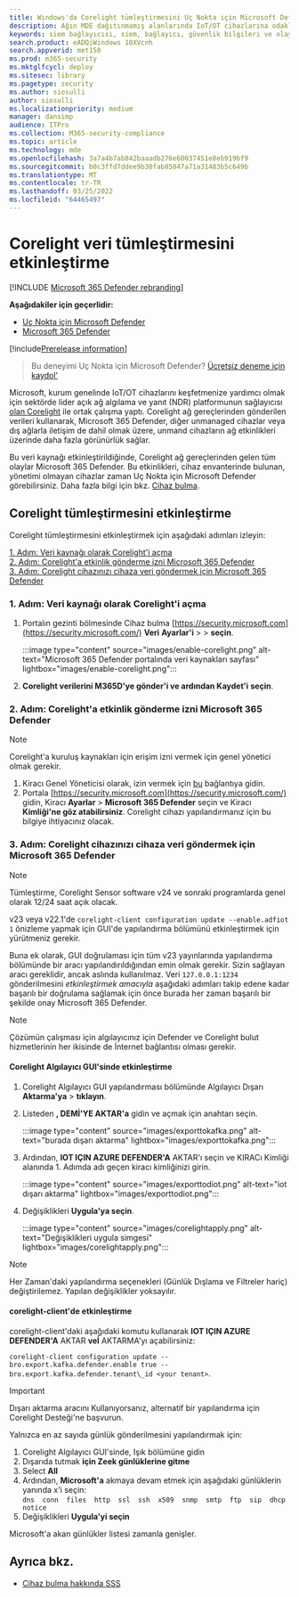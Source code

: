 ```yaml
---
title: Windows'da Corelight tümleştirmesini Uç Nokta için Microsoft Defender
description: Ağın MDE dağıtınmamış alanlarında IoT/OT cihazlarına odaklanan görünürlük kazanmak için Corelight tümleştirmesini etkinleştirme
keywords: siem bağlayıcısı, siem, bağlayıcı, güvenlik bilgileri ve olayları etkinleştirme
search.product: eADQiWindows 10XVcnh
search.appverid: met150
ms.prod: m365-security
ms.mktglfcycl: deploy
ms.sitesec: library
ms.pagetype: security
ms.author: siosulli
author: siosulli
ms.localizationpriority: medium
manager: dansimp
audience: ITPro
ms.collection: M365-security-compliance
ms.topic: article
ms.technology: mde
ms.openlocfilehash: 3a7a4b7ab842baaadb276e60037451e8eb919bf9
ms.sourcegitcommit: b0c3ffd7ddee9b30fab85047a71a31483b5c649b
ms.translationtype: MT
ms.contentlocale: tr-TR
ms.lasthandoff: 03/25/2022
ms.locfileid: "64465497"
---
```

# <a name="enable-corelight-data-integration"></a>Corelight veri tümleştirmesini etkinleştirme

[!INCLUDE [Microsoft 365 Defender rebranding](../../includes/microsoft-defender.md)]

**Aşağıdakiler için geçerlidir:**

- [Uç Nokta için Microsoft Defender](https://go.microsoft.com/fwlink/?linkid=2154037)
- [Microsoft 365 Defender](https://go.microsoft.com/fwlink/?linkid=2118804)

[!include[Prerelease information](../../includes/prerelease.md)]

> Bu deneyimi Uç Nokta için Microsoft Defender? [Ücretsiz deneme için kaydol'](https://signup.microsoft.com/create-account/signup?products=7f379fee-c4f9-4278-b0a1-e4c8c2fcdf7e&ru=https://aka.ms/MDEp2OpenTrial?ocid=docs-wdatp-enablesiem-abovefoldlink)

Microsoft, kurum genelinde IoT/OT cihazlarını keşfetmenize yardımcı olmak için sektörde lider açık ağ algılama ve yanıt (NDR) platformunun sağlayıcısı [olan Corelight](https://corelight.com/integrations/iot-security) ile ortak çalışma yaptı. Corelight ağ gereçlerinden gönderilen verileri kullanarak, Microsoft 365 Defender, diğer unmanaged cihazlar veya dış ağlarla iletişim de dahil olmak üzere, unmand cihazların ağ etkinlikleri üzerinde daha fazla görünürlük sağlar.

Bu veri kaynağı etkinleştirildiğinde, Corelight ağ gereçlerinden gelen tüm olaylar Microsoft 365 Defender. Bu etkinlikleri, cihaz envanterinde bulunan, yönetimi olmayan cihazlar zaman Uç Nokta için Microsoft Defender görebilirsiniz. Daha fazla bilgi için bkz. [Cihaz bulma](device-discovery.md).

## <a name="enabling-the-corelight-integration"></a>Corelight tümleştirmesini etkinleştirme

Corelight tümleştirmesini etkinleştirmek için aşağıdaki adımları izleyin:

[1. Adım: Veri kaynağı olarak Corelight'i açma](#step-1-turn-on-corelight-as-a-data-source)<br>
[2. Adım: Corelight'a etkinlik gönderme izni Microsoft 365 Defender](#step-2-provide-permission-for-corelight-to-send-events-to-microsoft-365-defender)<br>
[3. Adım: Corelight cihazınızı cihaza veri göndermek için Microsoft 365 Defender](#step-3-configure-your-corelight-appliance-to-send-data-to-microsoft-365-defender)

### <a name="step-1-turn-on-corelight-as-a-data-source"></a>1. Adım: Veri kaynağı olarak Corelight'i açma

1. Portalın gezinti bölmesinde Cihaz bulma [https://security.microsoft.com](https://security.microsoft.com/) **Veri** **Ayarlar'i** \> \> **seçin**.

   :::image type="content" source="images/enable-corelight.png" alt-text="Microsoft 365 Defender portalında veri kaynakları sayfası" lightbox="images/enable-corelight.png":::

2. **Corelight verilerini M365D'ye gönder'i ve ardından Kaydet'i** **seçin**.

### <a name="step-2-provide-permission-for-corelight-to-send-events-to-microsoft-365-defender"></a>2. Adım: Corelight'a etkinlik gönderme izni Microsoft 365 Defender

> [!NOTE]
> Corelight'a kuruluş kaynakları için erişim izni vermek için genel yönetici olmak gerekir.

1. Kiracı Genel Yöneticisi olarak, izin vermek için [bu](<https://login.microsoftonline.com/common/oauth2/authorize?prompt=consent&client_id=d8be544e-9d1a-4825-a5cb-fb447457f692&response_type=code&sso_reload=true>) bağlantıya gidin.
2. Portala [https://security.microsoft.com](https://security.microsoft.com/) gidin, Kiracı **Ayarlar** \> **Microsoft 365 Defender** seçin ve Kiracı **Kimliği'ne göz atabilirsiniz**. Corelight cihazı yapılandırmanız için bu bilgiye ihtiyacınız olacak.

### <a name="step-3-configure-your-corelight-appliance-to-send-data-to-microsoft-365-defender"></a>3. Adım: Corelight cihazınızı cihaza veri göndermek için Microsoft 365 Defender

> [!NOTE]
>  Tümleştirme, Corelight Sensor software v24 ve sonraki programlarda genel olarak 12/24 saat açık olacak. 

v23 veya v22.1'de `corelight-client configuration update --enable.adfiot 1` önizleme yapmak için GUI'de yapılandırma bölümünü etkinleştirmek için yürütmeniz gerekir.

Buna ek olarak, GUI doğrulaması için tüm v23 yayınlarında yapılandırma bölümünde bir aracı yapılandırıldığından emin olmak gerekir.  Sizin sağlayan aracı gereklidir, ancak aslında kullanılmaz. Veri `127.0.0.1:1234` gönderilmesini _etkinleştirmek amacıyla_ aşağıdaki adımları takip edene kadar başarılı bir doğrulama sağlamak için önce burada her zaman başarılı bir şekilde onay Microsoft 365 Defender.

> [!NOTE]
> Çözümün çalışması için algılayıcınız için Defender ve Corelight bulut hizmetlerinin her ikisinde de İnternet bağlantısı olması gerekir.

#### <a name="enabling-in-the-corelight-sensor-gui"></a>Corelight Algılayıcı GUI'sinde etkinleştirme

1. Corelight Algılayıcı GUI yapılandırması bölümünde Algılayıcı Dışarı **Aktarma'ya** \> **tıklayın**.
2. Listeden **, DEMİ'YE AKTAR'a** gidin ve açmak için anahtarı seçin.

   :::image type="content" source="images/exporttokafka.png" alt-text="burada dışarı aktarma" lightbox="images/exporttokafka.png":::

3. Ardından, **IOT IÇIN AZURE DEFENDER'A** AKTAR'ı seçin ve KIRACı Kimliği alanında 1. Adımda adı geçen kiracı kimliğinizi girin.

   :::image type="content" source="images/exporttodiot.png" alt-text="iot dışarı aktarma" lightbox="images/exporttodiot.png":::

4. Değişiklikleri **Uygula'ya seçin**.

   :::image type="content" source="images/corelightapply.png" alt-text="Değişiklikleri uygula simgesi" lightbox="images/corelightapply.png":::

> [!NOTE]
> Her Zaman'daki yapılandırma seçenekleri (Günlük Dışlama ve Filtreler hariç) değiştirilemez. Yapılan değişiklikler yoksayılır.

#### <a name="enabling-in-the-corelight-client"></a>corelight-client'de etkinleştirme

corelight-client'daki aşağıdaki komutu kullanarak **IOT IÇIN AZURE DEFENDER'A** AKTAR **veİ** AKTARMA'yı açabilirsiniz:

`corelight-client configuration update --bro.export.kafka.defender.enable true --bro.export.kafka.defender.tenant\_id <your tenant>`.

> [!IMPORTANT]
> Dışarı aktarma aracını Kullanıyorsanız, alternatif bir yapılandırma için Corelight Desteği'ne başvurun.

Yalnızca en az sayıda günlük gönderilmesini yapılandırmak için:

1. Corelight Algılayıcı GUI'sinde, Işık bölümüne gidin
2. Dışarıda tutmak **için Zeek günlüklerine gitme**
3. Select **All**
4. Ardından, **Microsoft'a** akmaya devam etmek için aşağıdaki günlüklerin yanında x'i seçin:  
    `dns  conn  files  http  ssl  ssh  x509  snmp  smtp  ftp  sip  dhcp  notice`
5. Değişiklikleri **Uygula'yi seçin**

Microsoft'a akan günlükler listesi zamanla genişler.

## <a name="see-also"></a>Ayrıca bkz.

- [Cihaz bulma hakkında SSS](device-discovery-faq.md)
